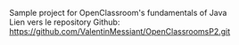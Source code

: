 Sample project for OpenClassroom's fundamentals of Java  
Lien vers le repository Github:  
https://github.com/ValentinMessiant/OpenClassroomsP2.git